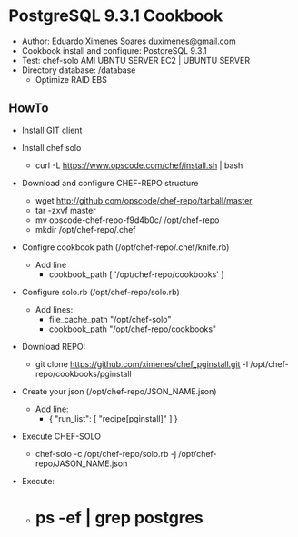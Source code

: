 PostgreSQL 9.3.1 Cookbook
================

 - Author: Eduardo Ximenes Soares <duximenes@gmail.com>
 - Cookbook install and configure: PostgreSQL 9.3.1
 - Test: chef-solo AMI UBNTU SERVER EC2 | UBUNTU SERVER 
 - Directory database: /database 
	- Optimize RAID EBS


HowTo
------------------

 - Install GIT client

 - Install chef solo
	- curl -L https://www.opscode.com/chef/install.sh | bash

 - Download and configure CHEF-REPO structure
	- wget http://github.com/opscode/chef-repo/tarball/master
	- tar -zxvf master  
	- mv opscode-chef-repo-f9d4b0c/ /opt/chef-repo
	- mkdir /opt/chef-repo/.chef
 
 - Configre cookbook path (/opt/chef-repo/.chef/knife.rb)
	- Add line
		- cookbook_path [ '/opt/chef-repo/cookbooks' ]
 
 - Configure solo.rb (/opt/chef-repo/solo.rb)
	- Add lines:
		- file_cache_path "/opt/chef-solo"
		- cookbook_path "/opt/chef-repo/cookbooks"

 - Download REPO: 
	- git clone https://github.com/ximenes/chef_pginstall.git  -l /opt/chef-repo/cookbooks/pginstall

 - Create your json (/opt/chef-repo/JSON_NAME.json)
	- Add line: 
		-  {   "run_list": [ "recipe[pginstall]" ] } 

 - Execute CHEF-SOLO
	- chef-solo -c /opt/chef-repo/solo.rb -j /opt/chef-repo/JASON_NAME.json


 - Execute:
	- # ps -ef | grep postgres
